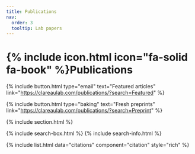 ```yaml
---
title: Publications
nav:
  order: 3
  tooltip: Lab papers
---
```


# {% include icon.html icon="fa-solid fa-book" %}Publications


{%
  include button.html
  type="email"
  text="Featured articles"
  link="https://clareaulab.com/publications/?search=Featured"
%}

{%
  include button.html
  type="baking"
  text="Fresh preprints"
  link="https://clareaulab.com/publications/?search=Preprint"
%}

{% include section.html %}

{% include search-box.html %}
{% include search-info.html %}

{% include list.html data="citations" component="citation" style="rich" %}


